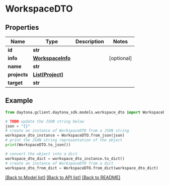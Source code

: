 # WorkspaceDTO


## Properties

Name | Type | Description | Notes
------------ | ------------- | ------------- | -------------
**id** | **str** |  | 
**info** | [**WorkspaceInfo**](WorkspaceInfo.md) |  | [optional] 
**name** | **str** |  | 
**projects** | [**List[Project]**](Project.md) |  | 
**target** | **str** |  | 

## Example

```python
from daytona.gclient.daytona_sdk.models.workspace_dto import WorkspaceDTO

# TODO update the JSON string below
json = "{}"
# create an instance of WorkspaceDTO from a JSON string
workspace_dto_instance = WorkspaceDTO.from_json(json)
# print the JSON string representation of the object
print(WorkspaceDTO.to_json())

# convert the object into a dict
workspace_dto_dict = workspace_dto_instance.to_dict()
# create an instance of WorkspaceDTO from a dict
workspace_dto_from_dict = WorkspaceDTO.from_dict(workspace_dto_dict)
```
[[Back to Model list]](../README.md#documentation-for-models) [[Back to API list]](../README.md#documentation-for-api-endpoints) [[Back to README]](../README.md)


